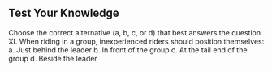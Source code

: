 ## Test Your Knowledge
Choose the correct alternative (a, b, c, or d) that best answers the question
XI. When riding in a group, inexperienced riders should position themselves:
a. Just behind the leader
b. In front of the group
c. At the tail end of the group
d. Beside the leader